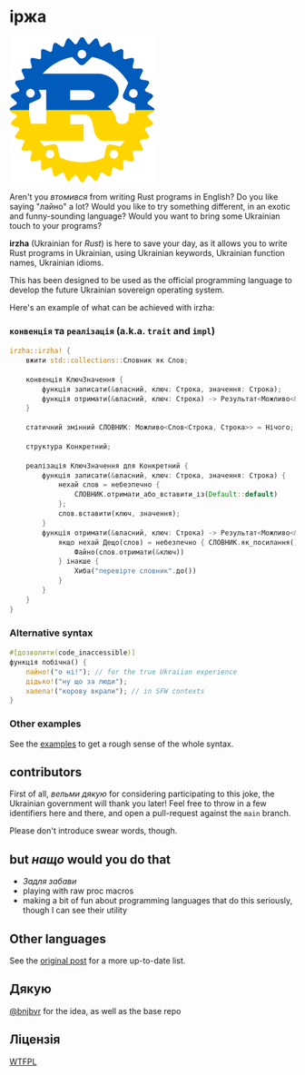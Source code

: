 # іржа

<img src="assets/logo-transparent.png" alt="irzha logo" width="256" height="256"/>

Aren't you _втомився_ from writing Rust programs in English? Do you like saying
"лайно" a lot? Would you like to try something different, in an exotic and
funny-sounding language? Would you want to bring some Ukrainian touch to your
programs?

**irzha** (Ukrainian for _Rust_) is here to save your day, as it allows you to
write Rust programs in Ukrainian, using Ukrainian keywords, Ukrainian function names,
Ukrainian idioms.

This has been designed to be used as the official programming language to
develop the future Ukrainian sovereign operating system.

Here's an example of what can be achieved with irzha:

### `конвенція` та `реалізація` (a.k.a. `trait` and `impl`)

```rust
irzha::irzha! {
    вжити std::collections::Словник як Слов;

    конвенція КлючЗначення {
        функція записати(&власний, ключ: Строка, значення: Строка);
        функція отримати(&власний, ключ: Строка) -> Результат<Можливо<&Строка>, Строка>;
    }

    статичний змінний СЛОВНИК: Можливо<Слов<Строка, Строка>> = Нічого;

    структура Конкретний;

    реалізація КлючЗначення для Конкретний {
        функція записати(&власний, ключ: Строка, значення: Строка) {
            нехай слов = небезпечно {
                СЛОВНИК.отримати_або_вставити_із(Default::default)
            };
            слов.вставити(ключ, значення);
        }
        функція отримати(&власний, ключ: Строка) -> Результат<Можливо<&Строка>, Строка> {
            якщо нехай Дещо(слов) = небезпечно { СЛОВНИК.як_посилання() } {
                Файно(слов.отримати(&ключ))
            } інакше {
                Хиба("перевірте словник".до())
            }
        }
    }
}
```

### Alternative syntax

```rust
#[дозволити(code_inaccessible)]
функція побічна() {
    лайно!("о ні!"); // for the true Ukraiian experience
    дідько!("ну що за люди");
    халепа!("корову вкрали"); // in SFW contexts
}
```

### Other examples

See the [examples](https://github.com/brokeyourbike/irzha/examples/src/main.rs) to get a rough sense of the whole syntax.

## contributors

First of all, _вельми дякую_ for considering participating to this joke, the
Ukrainian government will thank you later! Feel free to throw in a few identifiers
here and there, and open a pull-request against the `main` branch.

Please don't introduce swear words, though.

## but _нащо_ would you do that

- _Задля забави_
- playing with raw proc macros
- making a bit of fun about programming languages that do this seriously, though I can see their utility

## Other languages

See the [original post](https://github.com/bnjbvr/rouille#other-languages) for a more up-to-date list.

## Дякую

[@bnjbvr](https://github.com/bnjbvr) for the idea, as well as the base repo

## Ліцензія

[WTFPL](https://github.com/brokeyourbike/irzha/raw/main/LICENSE)
